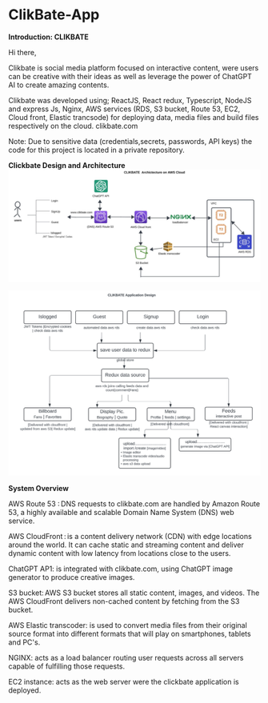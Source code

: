 # ClikBate-App



 

**Introduction: CLIKBATE**  

 

 

Hi there,  

 

 

Clikbate is social media platform focused on interactive content, were users can be creative with their ideas as well as leverage the power of ChatGPT AI to create amazing contents.  

 

Clikbate was developed using; ReactJS, React redux, Typescript, NodeJS and express Js, Nginx, AWS services (RDS, S3 bucket, Route 53, EC2, Cloud front, Elastic trancsode) for deploying data, media files and build files respectively on the cloud.  clikbate.com  

 

Note: Due to sensitive data (credentials,secrets, passwords, API keys) the code for this project is located in a private repository. 

 


**Clickbate Design and Architecture** 
<img width="876" alt="Screenshot 2024-04-28 at 20 45 39" src="https://github.com/workdontstop/clikbateSocial/blob/main/unnamed.jpg">





![unnamed](https://github.com/workdontstop/clikbateSocial/blob/main/Screenshot%202024-04-28%20at%2020.45.39%20(1).png)




**System Overview** 

 

AWS Route 53 : DNS requests to clikbate.com are handled by Amazon Route 53, a highly available and scalable Domain Name System (DNS) web service. 

 

AWS CloudFront : is a content delivery network (CDN) with edge locations around the world. It can cache static and streaming content and deliver dynamic content with low latency from locations close to the users. 

 

ChatGPT AP1: is integrated with clikbate.com, using ChatGPT image generator to produce creative images.  

 

S3 bucket: AWS S3 bucket stores all static content, images, and videos. The AWS CloudFront delivers non-cached content by fetching from the S3 bucket. 

 

AWS Elastic transcoder: is used to convert media files from their original source format into different formats that will play on smartphones, tablets and PC's. 

 

NGINX: acts as a load balancer routing user requests across all servers capable of fulfilling those requests. 

 

EC2 instance: acts as the web server were the clickbate application is deployed. 
